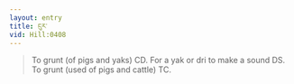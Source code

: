 ```yaml
---
layout: entry
title: ངུར་
vid: Hill:0408
---
```

> To grunt (of pigs and yaks) CD. For a yak or dri to make a sound DS. To grunt (used of pigs and cattle) TC.
